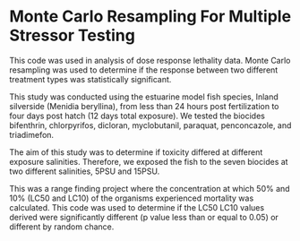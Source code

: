 # Monte Carlo Resampling For Multiple Stressor Testing
This code was used in analysis of dose response lethality data. Monte Carlo resampling was used to determine if the response between two different treatment types was statistically significant. 

This study was conducted using the estuarine model fish species, Inland silverside (Menidia beryllina), from less than 24 hours post fertilization to four days post hatch (12 days total exposure). We tested the biocides bifenthrin, chlorpyrifos, dicloran, myclobutanil, paraquat, penconcazole, and triadimefon. 

The aim of this study was to determine if toxicity differed at different exposure salinities. Therefore, we exposed the fish to the seven biocides at two different salinities, 5PSU and 15PSU. 

This was a range finding project where the concentration at which 50% and 10% (LC50 and LC10) of the organisms experienced mortality was calculated. This code was used to determine if the LC50 LC10 values derived were significantly different (p value less than or equal to 0.05) or different by random chance. 
